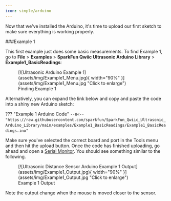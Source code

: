 ```yaml
---
icon: simple/arduino
---
```


Now that we've installed the Arduino, it's time to upload our first sketch to make sure everything is working properly.


###Example 1

This first example just does some basic measurements. To find Example 1, go to **File** > **Examples** > **SparkFun Qwiic Ultrasonic Arduino Library** > **Example1_BasicReadings**:


<figure markdown>
[![Ultrasonic Arduino Example 1](assets/img/Example1_Menu.jpg){ width="90%" }](assets/img/Example1_Menu.jpg "Click to enlarge")
<figcaption markdown>Finding Example 1</figcaption>
</figure>

Alternatively, you can expand the link below and copy and paste the code into a shiny new Arduino sketch: 

??? "Example 1 Arduino Code"
	```
	--8<-- "https://raw.githubusercontent.com/sparkfun/SparkFun_Qwiic_Ultrasonic_Arduino_Library/main/examples/Example1_BasicReadings/Example1_BasicReadings.ino"
	```


Make sure you've selected the correct board and port in the Tools menu and then hit the upload button. Once the code has finished uploading, go ahead and open a [Serial Monitor](https://learn.sparkfun.com/tutorials/terminal-basics). You should see something similar to the following. 

<figure markdown>
[![Ultrasonic Distance Sensor Arduino Example 1 Output](assets/img/Example1_Output.jpg){ width="90%" }](assets/img/Example1_Output.jpg "Click to enlarge")
<figcaption markdown>Example 1 Output</figcaption>
</figure>

Note the output change when the mouse is moved closer to the sensor. 



<!--
### Expanding Example 1

Let's add in an LCD screen to display our measurements. 

To display the sensor readings on the connected Qwiic OLED, we will use three Adafruit libraries:

* [Adafruit BusIO GitHub](https://github.com/adafruit/Adafruit_BusIO)
* [Adafruit GFX GitHub](https://github.com/adafruit/Adafruit-GFX-Library)
* [Adafruit SSD1306 GitHub](https://github.com/adafruit/Adafruit_SSD1306)

#### Adafruit BusIO Library

You can install this library to automatically in the Arduino IDE's Library Manager by searching for "**Adafruit BusIO**". Or you can manually download it from the [GitHub repository](https://github.com/adafruit/Adafruit_BusIO). 


<center>
	[Download the Adafruit BusIO Library (ZIP)](https://github.com/adafruit/Adafruit_BusIO/archive/master.zip){ .md-button .md-button--primary }
</center>



#### Adafruit GFX Library

You can install this library to automatically in the Arduino IDE's Library Manager by searching for "**Adafruit GFX**". Or you can manually download it from the [GitHub repository](https://github.com/adafruit/Adafruit-GFX-Library). 

<center>
	[Download the Adafruit GFX Library (ZIP)](https://github.com/adafruit/Adafruit-GFX-Library/archive/master.zip){ .md-button .md-button--primary }
</center>


#### Adafruit SSD1306 Library

You can install this library to automatically in the Arduino IDE's Library Manager by searching for "**Adafruit SSD1306 Library**". Or you can manually download it from the [GitHub repository](https://github.com/adafruit/Adafruit_SSD1306). 

<center>
	[Download the Adafruit SSD1306 Library (ZIP)](https://github.com/adafruit/Adafruit_SSD1306/archive/master.zip){ .md-button .md-button--primary }
</center>

<br />

<div class="alert alert-info" role="alert">
  <span class="glyphicon glyphicon-info-sign" aria-hidden="true"></span>
   <strong>Pro tip: </strong> Trying to do a search for the Adafruit libraries and not finding them? Make sure you have the Adafruit json link in your Preferences. After your SparkFun json link, of course. <br /><br />
   
   <img src="https://cdn.sparkfun.com/assets/learn_tutorials/1/5/9/8/AdafruitJSONinPreferences.png" alt="Image of preferences dialog">

</div>



<!--
Try moving an object (like your hand or a dinosaur) closer to the sensor - notice the output of the OLED shows you how close the object is! Grr. Rawr!

<figure markdown>
[![Oh no! A dinosaur is approaching distance sensor and now it's only 61mm away!](https://cdn.sparkfun.com/assets/learn_tutorials/1/5/9/8/Ultrasonic_HC-SR04.gif){ width="90%" }](https://cdn.sparkfun.com/assets/learn_tutorials/1/5/9/8/Ultrasonic_HC-SR04.gif "Click to enlarge")
<figcaption markdown>Curse your sudden but inevitable betrayal!</figcaption>
</figure>
-->


